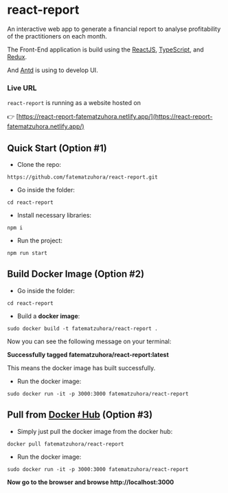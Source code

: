 # react-report
An interactive web app to generate a financial report to analyse profitability of the practitioners on each month.

The Front-End application is build using the [ReactJS](https://reactjs.org/), [TypeScript](https://www.typescriptlang.org/), and [Redux](https://redux.js.org/).

And [Antd](https://ant.design/) is using to develop UI.

### Live URL
`react-report` is running as a website hosted on

👉 [https://react-report-fatematzuhora.netlify.app/](https://react-report-fatematzuhora.netlify.app/)

## Quick Start (Option #1)
* Clone the repo:
```
https://github.com/fatematzuhora/react-report.git
```
* Go inside the folder:
```
cd react-report
```
* Install necessary libraries:
```
npm i
```
* Run the project:
```
npm run start
```

## Build Docker Image (Option #2)
* Go inside the folder:
```
cd react-report
```
* Build a **docker image**:
```
sudo docker build -t fatematzuhora/react-report .
```
Now you can see the following message on your terminal:

**Successfully tagged fatematzuhora/react-report:latest**

This means the docker image has built successfully.

* Run the docker image:
```
sudo docker run -it -p 3000:3000 fatematzuhora/react-report
```

## Pull from [Docker Hub](https://hub.docker.com/r/fatematzuhora/react-report) (Option #3)

* Simply just pull the docker image from the docker hub:
```
docker pull fatematzuhora/react-report
```
* Run the docker image:
```
sudo docker run -it -p 3000:3000 fatematzuhora/react-report
```

**Now go to the browser and browse http://localhost:3000**